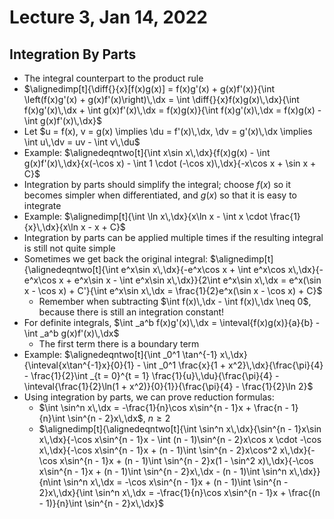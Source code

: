 # Lecture 3, Jan 14, 2022

## Integration By Parts

* The integral counterpart to the product rule
* $\alignedimp[t]{\diff{}{x}[f(x)g(x)] = f(x)g'(x) + g(x)f'(x)}{\int \left(f(x)g'(x) + g(x)f'(x)\right)\,\dx = \int \diff{}{x}f(x)g(x)\,\dx}{\int f(x)g'(x)\,\dx + \int g(x)f'(x)\,\dx = f(x)g(x)}{\int f(x)g'(x)\,\dx = f(x)g(x) - \int g(x)f'(x)\,\dx}$
* Let $u = f(x), v = g(x) \implies \du = f'(x)\,\dx, \dv = g'(x)\,\dx \implies \int u\,\dv = uv - \int v\,\du$
* Example: $\alignedeqntwo[t]{\int x\sin x\,\dx}{f(x)g(x) - \int g(x)f'(x)\,\dx}{x(-\cos x) - \int 1 \cdot (-\cos x)\,\dx}{-x\cos x + \sin x + C}$
* Integration by parts should simplify the integral; choose $f(x)$ so it becomes simpler when differentiated, and $g(x)$ so that it is easy to integrate
* Example: $\alignedimp[t]{\int \ln x\,\dx}{x\ln x - \int x \cdot \frac{1}{x}\,\dx}{x\ln x - x + C}$
* Integration by parts can be applied multiple times if the resulting integral is still not quite simple
* Sometimes we get back the original integral: $\alignedimp[t]{\alignedeqntwo[t]{\int e^x\sin x\,\dx}{-e^x\cos x + \int e^x\cos x\,\dx}{-e^x\cos x + e^x\sin x - \int e^x\sin x\,\dx}}{2\int e^x\sin x\,\dx = e^x(\sin x - \cos x) + C'}{\int e^x\sin x\,\dx = \frac{1}{2}e^x(\sin x - \cos x) + C}$
	* Remember when subtracting $\int f(x)\,\dx - \int f(x)\,\dx \neq 0$, because there is still an integration constant!
* For definite integrals, $\int _a^b f(x)g'(x)\,\dx = \inteval{f(x)g(x)}{a}{b} - \int _a^b g(x)f'(x)\,\dx$
	* The first term there is a boundary term
* Example: $\alignedeqntwo[t]{\int _0^1 \tan^{-1} x\,\dx}{\inteval{x\tan^{-1}x}{0}{1} - \int _0^1 \frac{x}{1 + x^2}\,\dx}{\frac{\pi}{4} - \frac{1}{2}\int _{t = 0}^{t = 1} \frac{1}{u}\,\du}{\frac{\pi}{4} - \inteval{\frac{1}{2}\ln(1 + x^2)}{0}{1}}{\frac{\pi}{4} - \frac{1}{2}\ln 2}$
* Using integration by parts, we can prove reduction formulas:
	* $\int \sin^n x\,\dx = -\frac{1}{n}\cos x\sin^{n - 1}x + \frac{n - 1}{n}\int \sin^{n - 2}x\,\dx$, $n \geq 2$
	* $\alignedimp[t]{\alignedeqntwo[t]{\int \sin^n x\,\dx}{\sin^{n - 1}x\sin x\,\dx}{-\cos x\sin^{n - 1}x - \int (n - 1)\sin^{n - 2}x\cos x \cdot -\cos x\,\dx}{-\cos x\sin^{n - 1}x + (n - 1)\int \sin^{n - 2}x\cos^2 x\,\dx}{-\cos x\sin^{n - 1}x + (n - 1)\int \sin^{n - 2}x(1 - \sin^2 x)\,\dx}{-\cos x\sin^{n - 1}x + (n - 1)\int \sin^{n - 2}x\,\dx - (n - 1)\int \sin^n x\,\dx}}{n\int \sin^n x\,\dx = -\cos x\sin^{n - 1}x + (n - 1)\int \sin^{n - 2}x\,\dx}{\int \sin^n x\,\dx = -\frac{1}{n}\cos x\sin^{n - 1}x + \frac{(n - 1)}{n}\int \sin^{n - 2}x\,\dx}$

